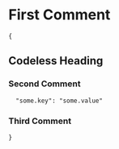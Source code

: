 # First Comment

```
{
```

## Codeless Heading

### Second Comment

```codeType
  "some.key": "some.value"
```

### Third Comment

```
}
```
